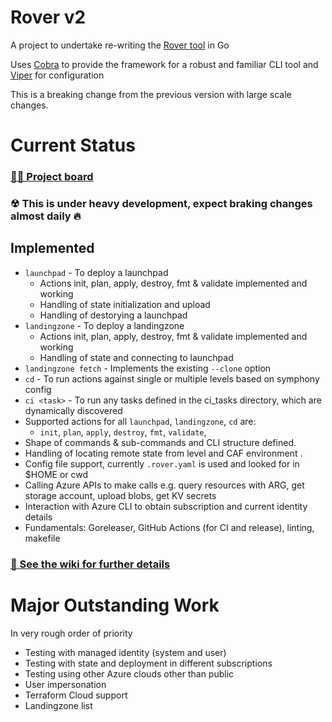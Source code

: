 # Rover v2

A project to undertake re-writing the [Rover tool](https://github.com/aztfmod/rover) in Go

Uses [Cobra](https://github.com/spf13/cobra) to provide the framework for a robust and familiar CLI tool and [Viper](https://github.com/spf13/viper) for configuration

This is a breaking change from the previous version with large scale changes.

# Current Status

### [👷‍♂️ Project board](https://github.com/orgs/aztfmod/projects/28?card_filter_query=label%3Arover-go)
### ☢ This is under heavy development, expect braking changes almost daily 🔥

## Implemented 

- `launchpad` - To deploy a launchpad
  - Actions init, plan, apply, destroy, fmt & validate implemented and working
  - Handling of state initialization and upload
  - Handling of destorying a launchpad
- `landingzone` - To deploy a landingzone
  - Actions init, plan, apply, destroy, fmt & validate implemented and working
  - Handling of state and connecting to launchpad
- `landingzone fetch` - Implements the existing `--clone` option
- `cd` - To run actions against single or multiple levels based on symphony config
- `ci <task>` - To run any tasks defined in the ci_tasks directory, which are dynamically discovered
- Supported actions for all `launchpad`, `landingzone`, `cd` are:
  - `init`, `plan`, `apply`, `destroy`, `fmt`, `validate`, 
- Shape of commands & sub-commands and CLI structure defined.
- Handling of locating remote state from level and CAF environment .
- Config file support, currently `.rover.yaml` is used and looked for in $HOME or cwd
- Calling Azure APIs to make calls e.g. query resources with ARG, get storage account, upload blobs, get KV secrets
- Interaction with Azure CLI to obtain subscription and current identity details
- Fundamentals: Goreleaser, GitHub Actions (for CI and release), linting, makefile

### [📝 See the wiki for further details](https://github.com/aztfmod/rovergo/wiki)

# Major Outstanding Work

In very rough order of priority

- Testing with managed identity (system and user)
- Testing with state and deployment in different subscriptions
- Testing using other Azure clouds other than public
- User impersonation
- Terraform Cloud support
- Landingzone list
